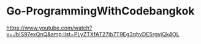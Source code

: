 # Go-ProgrammingWithCodebangkok
https://www.youtube.com/watch?v=JbIS97exQnQ&amp;list=PLyZTXfAT27ib7T9Eg3qhvDE5rgvjQk4OL
